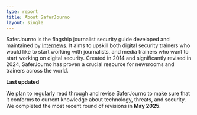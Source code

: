 ```yaml
---
type: report
title: About SaferJourno
layout: single
---
```


SaferJourno is the flagship journalist security guide developed and maintained by [Internews](https://internews.org/). It aims to upskill both digital security trainers who would like to start working with journalists, and media trainers who want to start working on digital security. Created in 2014 and significantly revised in 2024, SaferJourno has proven a crucial resource for newsrooms and trainers across the world.

**Last updated**

We plan to regularly read through and revise SaferJourno to make sure that it conforms to current knowledge about technology, threats, and security. We completed the most recent round of revisions in **May 2025**.